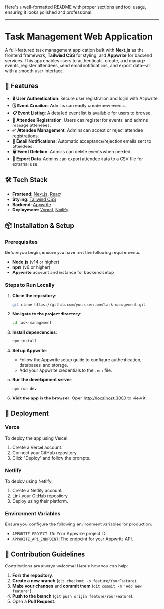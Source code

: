 Here's a well-formatted README with proper sections and tool usage, ensuring it looks polished and professional:

---

# Task Management Web Application

A full-featured task management application built with **Next.js** as the frontend framework, **Tailwind CSS** for styling, and **Appwrite** for backend services. This app enables users to authenticate, create, and manage events, register attendees, send email notifications, and export data—all with a smooth user interface.

## 🚀 Features

- **🔒 User Authentication**: Secure user registration and login with Appwrite.
- **🗓️ Event Creation**: Admins can easily create new events.
- **📋 Event Listing**: A detailed event list is available for users to browse.
- **👥 Attendee Registration**: Users can register for events, and admins manage attendees.
- **✅ Attendee Management**: Admins can accept or reject attendee registrations.
- **📧 Email Notifications**: Automatic acceptance/rejection emails sent to attendees.
- **🗑️ Event Deletion**: Admins can delete events when needed.
- **📂 Export Data**: Admins can export attendee data to a CSV file for external use.

## 🛠️ Tech Stack

- **Frontend**: [Next.js](https://nextjs.org/), [React](https://reactjs.org/)
- **Styling**: [Tailwind CSS](https://tailwindcss.com/)
- **Backend**: [Appwrite](https://appwrite.io/)
- **Deployment**: [Vercel](https://vercel.com/), [Netlify](https://www.netlify.com/)

## 📦 Installation & Setup

### Prerequisites

Before you begin, ensure you have met the following requirements:

- **Node.js** (v14 or higher)
- **npm** (v6 or higher)
- **Appwrite** account and instance for backend setup

### Steps to Run Locally

1. **Clone the repository**:
   ```bash
   git clone https://github.com/yourusername/task-management.git
   ```
   
2. **Navigate to the project directory**:
   ```bash
   cd task-management
   ```

3. **Install dependencies**:
   ```bash
   npm install
   ```

4. **Set up Appwrite**:
   - Follow the Appwrite setup guide to configure authentication, databases, and storage.
   - Add your Appwrite credentials to the `.env` file.

5. **Run the development server**:
   ```bash
   npm run dev
   ```

6. **Visit the app in the browser**:
   Open [http://localhost:3000](http://localhost:3000) to view it.

## 🚀 Deployment

### Vercel

To deploy the app using Vercel:

1. Create a Vercel account.
2. Connect your GitHub repository.
3. Click "Deploy" and follow the prompts.

### Netlify

To deploy using Netlify:

1. Create a Netlify account.
2. Link your GitHub repository.
3. Deploy using their platform.

### Environment Variables

Ensure you configure the following environment variables for production:
- `APPWRITE_PROJECT_ID`: Your Appwrite project ID.
- `APPWRITE_API_ENDPOINT`: The endpoint for your Appwrite API.

## 🤝 Contribution Guidelines

Contributions are always welcome! Here's how you can help:

1. **Fork the repository**.
2. **Create a new branch** (`git checkout -b feature/YourFeature`).
3. **Make your changes** and **commit them** (`git commit -m 'Add new feature'`).
4. **Push to the branch** (`git push origin feature/YourFeature`).
5. Open a **Pull Request**.

